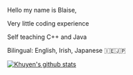 Hello my name is Blaise,

Very little coding experience 

Self teaching C++ and Java 

Bilingual: English, Irish, Japanese 🇮🇪🇯🇵

[![Khuyen's github stats](https://github-readme-stats.vercel.app/api?username=iblaisee&count_private=true&show_icons=true&theme=radical&hide_rank=false)](https://github.com/anuraghazra/github-readme-stats)
